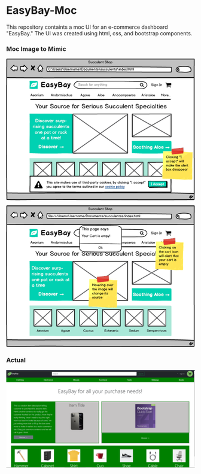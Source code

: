# EasyBay-Moc
This repository containts a moc UI for an e-commerce dashboard "EasyBay." The UI was created using html, css, and bootstrap components.


### Moc Image to Mimic
![Moc](https://github.com/lilipach/EasyBay-Moc/blob/master/Static/succulentshop.png)

### Actual
![EasyBay](https://github.com/lilipach/EasyBay-Moc/blob/master/Static/EasyBay.png)
